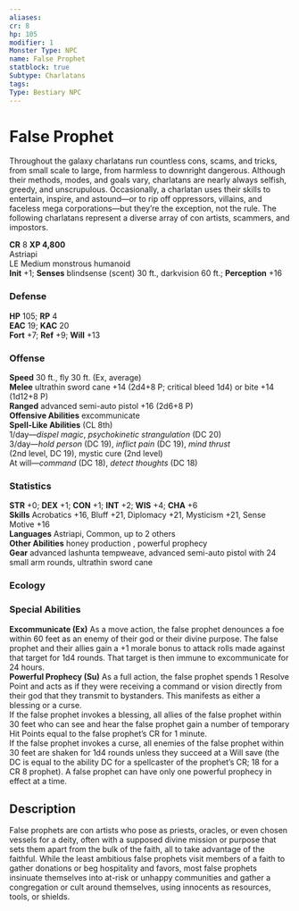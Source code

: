 ```yaml
---
aliases: 
cr: 8
hp: 105
modifier: 1
Monster Type: NPC
name: False Prophet
statblock: true
Subtype: Charlatans
tags: 
Type: Bestiary NPC
---
```


# False Prophet

Throughout the galaxy charlatans run countless cons, scams, and tricks, from small scale to large, from harmless to downright dangerous. Although their methods, modes, and goals vary, charlatans are nearly always selfish, greedy, and unscrupulous. Occasionally, a charlatan uses their skills to entertain, inspire, and astound—or to rip off oppressors, villains, and faceless mega corporations—but they’re the exception, not the rule. The following charlatans represent a diverse array of con artists, scammers, and impostors.

**CR** 8
**XP 4,800**  
Astriapi  
LE Medium monstrous humanoid  
**Init** +1; **Senses** blindsense (scent) 30 ft., darkvision 60 ft.; **Perception** +16  

### Defense

**HP** 105; **RP** 4  
**EAC** 19; **KAC** 20  
**Fort** +7; **Ref** +9; **Will** +13  

### Offense

**Speed** 30 ft., fly 30 ft. (Ex, average)  
**Melee** ultrathin sword cane +14 (2d4+8 P; critical bleed 1d4) or bite +14 (1d12+8 P)  
**Ranged** advanced semi-auto pistol +16 (2d6+8 P)  
**Offensive Abilities** excommunicate  
**Spell-Like Abilities** (CL 8th)  
1/day—_dispel magic_, _psychokinetic strangulation_ (DC 20)  
3/day—_hold person_ (DC 19), _inflict pain_ (DC 19), _mind thrust_  
(2nd level, DC 19), mystic cure (2nd level)  
At will—_command_ (DC 18), _detect thoughts_ (DC 18)

### Statistics

**STR** +0; **DEX** +1; **CON** +1; **INT** +2; **WIS** +4; **CHA** +6  
**Skills** Acrobatics +16, Bluff +21, Diplomacy +21, Mysticism +21, Sense Motive +16  
**Languages** Astriapi, Common, up to 2 others  
**Other Abilities** honey production , powerful prophecy  
**Gear** advanced lashunta tempweave, advanced semi-auto pistol with 24 small arm rounds, ultrathin sword cane

### Ecology

### Special Abilities

**Excommunicate (Ex)** As a move action, the false prophet denounces a foe within 60 feet as an enemy of their god or their divine purpose. The false prophet and their allies gain a +1 morale bonus to attack rolls made against that target for 1d4 rounds. That target is then immune to excommunicate for 24 hours.  
**Powerful Prophecy (Su)** As a full action, the false prophet spends 1 Resolve Point and acts as if they were receiving a command or vision directly from their god that they transmit to bystanders. This manifests as either a blessing or a curse.  
If the false prophet invokes a blessing, all allies of the false prophet within 30 feet who can see and hear the false prophet gain a number of temporary Hit Points equal to the false prophet’s CR for 1 minute.  
If the false prophet invokes a curse, all enemies of the false prophet within 30 feet are shaken for 1d4 rounds unless they succeed at a Will save (the DC is equal to the ability DC for a spellcaster of the prophet’s CR; 18 for a CR 8 prophet). A false prophet can have only one powerful prophecy in effect at a time.

## Description

False prophets are con artists who pose as priests, oracles, or even chosen vessels for a deity, often with a supposed divine mission or purpose that sets them apart from the bulk of the faith, all to take advantage of the faithful. While the least ambitious false prophets visit members of a faith to gather donations or beg hospitality and favors, most false prophets insinuate themselves into at-risk or unhappy communities and gather a congregation or cult around themselves, using innocents as resources, tools, or shields.